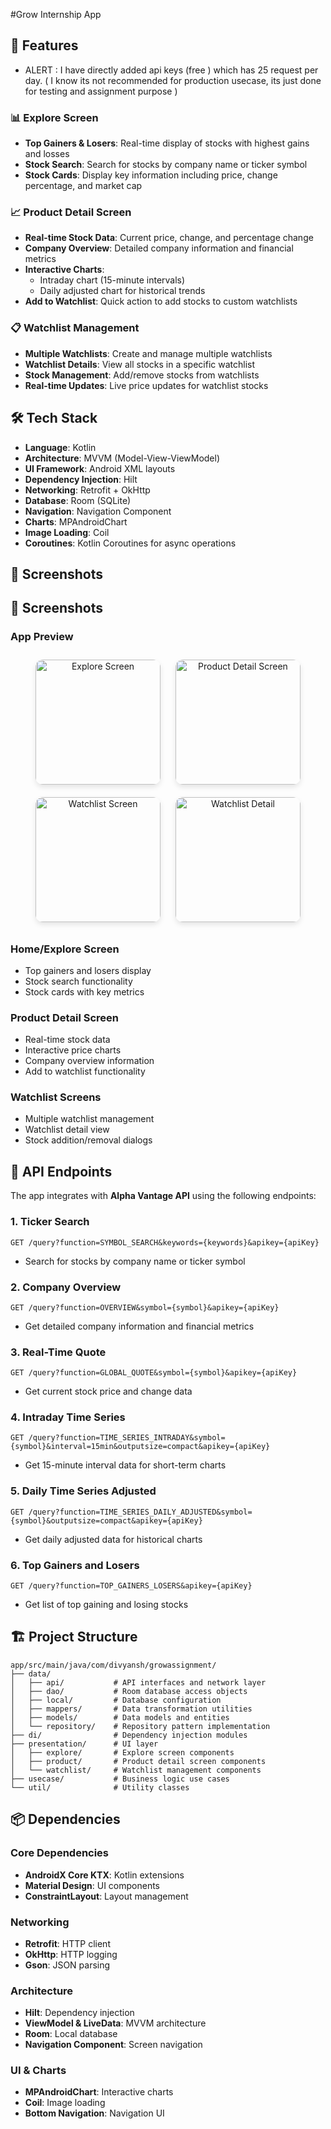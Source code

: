 ﻿#Grow Internship App
## 🚀 Features


- ALERT : I have directly added api keys (free ) which has 25 request per day. ( I know its not recommended for production usecase, its just done for testing and assignment purpose )

### 📊 **Explore Screen**
- **Top Gainers & Losers**: Real-time display of stocks with highest gains and losses
- **Stock Search**: Search for stocks by company name or ticker symbol
- **Stock Cards**: Display key information including price, change percentage, and market cap

### 📈 **Product Detail Screen**
- **Real-time Stock Data**: Current price, change, and percentage change
- **Company Overview**: Detailed company information and financial metrics
- **Interactive Charts**: 
  - Intraday chart (15-minute intervals)
  - Daily adjusted chart for historical trends
- **Add to Watchlist**: Quick action to add stocks to custom watchlists

### 📋 **Watchlist Management**
- **Multiple Watchlists**: Create and manage multiple watchlists
- **Watchlist Details**: View all stocks in a specific watchlist
- **Stock Management**: Add/remove stocks from watchlists
- **Real-time Updates**: Live price updates for watchlist stocks

## 🛠️ Tech Stack

- **Language**: Kotlin
- **Architecture**: MVVM (Model-View-ViewModel)
- **UI Framework**: Android XML layouts
- **Dependency Injection**: Hilt
- **Networking**: Retrofit + OkHttp
- **Database**: Room (SQLite)
- **Navigation**: Navigation Component
- **Charts**: MPAndroidChart
- **Image Loading**: Coil
- **Coroutines**: Kotlin Coroutines for async operations

## 📱 Screenshots
## 📱 Screenshots

### App Preview

<div align="center">
  <img src="./images/1000210152.webp" alt="Explore Screen" width="200" style="margin: 10px; border-radius: 12px; box-shadow: 0 4px 8px rgba(0,0,0,0.1);" />
  <img src="./images/1000210153.webp" alt="Product Detail Screen" width="200" style="margin: 10px; border-radius: 12px; box-shadow: 0 4px 8px rgba(0,0,0,0.1);" />
  <img src="./images/1000210154.webp" alt="Watchlist Screen" width="200" style="margin: 10px; border-radius: 12px; box-shadow: 0 4px 8px rgba(0,0,0,0.1);" />
  <img src="./images/1000210155.webp" alt="Watchlist Detail" width="200" style="margin: 10px; border-radius: 12px; box-shadow: 0 4px 8px rgba(0,0,0,0.1);" />
</div>



### Home/Explore Screen
- Top gainers and losers display
- Stock search functionality
- Stock cards with key metrics

### Product Detail Screen
- Real-time stock data
- Interactive price charts
- Company overview information
- Add to watchlist functionality

### Watchlist Screens
- Multiple watchlist management
- Watchlist detail view
- Stock addition/removal dialogs

## 🔌 API Endpoints

The app integrates with **Alpha Vantage API** using the following endpoints:

### 1. **Ticker Search**
```
GET /query?function=SYMBOL_SEARCH&keywords={keywords}&apikey={apiKey}
```
- Search for stocks by company name or ticker symbol

### 2. **Company Overview**
```
GET /query?function=OVERVIEW&symbol={symbol}&apikey={apiKey}
```
- Get detailed company information and financial metrics

### 3. **Real-Time Quote**
```
GET /query?function=GLOBAL_QUOTE&symbol={symbol}&apikey={apiKey}
```
- Get current stock price and change data

### 4. **Intraday Time Series**
```
GET /query?function=TIME_SERIES_INTRADAY&symbol={symbol}&interval=15min&outputsize=compact&apikey={apiKey}
```
- Get 15-minute interval data for short-term charts

### 5. **Daily Time Series Adjusted**
```
GET /query?function=TIME_SERIES_DAILY_ADJUSTED&symbol={symbol}&outputsize=compact&apikey={apiKey}
```
- Get daily adjusted data for historical charts

### 6. **Top Gainers and Losers**
```
GET /query?function=TOP_GAINERS_LOSERS&apikey={apiKey}
```
- Get list of top gaining and losing stocks

## 🏗️ Project Structure

```
app/src/main/java/com/divyansh/growassignment/
├── data/
│   ├── api/           # API interfaces and network layer
│   ├── dao/           # Room database access objects
│   ├── local/         # Database configuration
│   ├── mappers/       # Data transformation utilities
│   ├── models/        # Data models and entities
│   └── repository/    # Repository pattern implementation
├── di/                # Dependency injection modules
├── presentation/      # UI layer
│   ├── explore/       # Explore screen components
│   ├── product/       # Product detail screen components
│   └── watchlist/     # Watchlist management components
├── usecase/           # Business logic use cases
└── util/              # Utility classes
```



## 📦 Dependencies

### Core Dependencies
- **AndroidX Core KTX**: Kotlin extensions
- **Material Design**: UI components
- **ConstraintLayout**: Layout management

### Networking
- **Retrofit**: HTTP client
- **OkHttp**: HTTP logging
- **Gson**: JSON parsing

### Architecture
- **Hilt**: Dependency injection
- **ViewModel & LiveData**: MVVM architecture
- **Room**: Local database
- **Navigation Component**: Screen navigation

### UI & Charts
- **MPAndroidChart**: Interactive charts
- **Coil**: Image loading
- **Bottom Navigation**: Navigation UI


